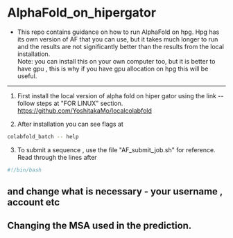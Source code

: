 # AlphaFold_on_hipergator 
- This repo contains guidance on how to run AlphaFold on hpg. 
Hpg has its own version of AF that you can use, but it takes much longer to run and the results are not significantly better than the results from the local installation. <br>
Note: you can install this on your own computer too, but it is better to have gpu , this is why if you have gpu allocation on hpg this will be useful. 
----------

1. First install the local version of alpha fold on hiper gator using the link -- follow steps at "FOR LINUX" section. 
https://github.com/YoshitakaMo/localcolabfold


2. After installation you can see flags at

```bash
colabfold_batch -- help
```
3. To submit a sequence , use the file "AF_submit_job.sh" for reference. Read through the lines after 
```bash
#!/bin/bash
```
and change what is necessary - your username , account etc 
---------------------------
## Changing the MSA used in the prediction. 